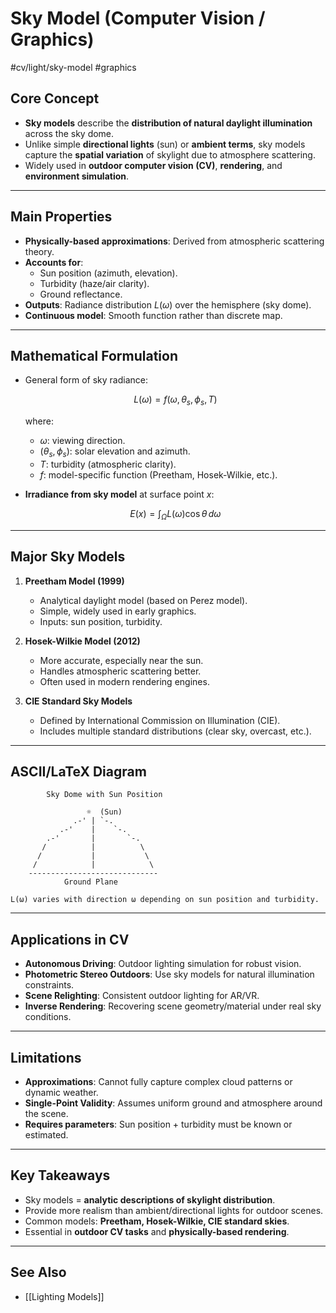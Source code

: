 # Sky Model (Computer Vision / Graphics)
 #cv/light/sky-model #graphics

## Core Concept
- **Sky models** describe the **distribution of natural daylight illumination** across the sky dome.  
- Unlike simple **directional lights** (sun) or **ambient terms**, sky models capture the **spatial variation** of skylight due to atmosphere scattering.  
- Widely used in **outdoor computer vision (CV)**, **rendering**, and **environment simulation**.  

---

## Main Properties
- **Physically-based approximations**: Derived from atmospheric scattering theory.  
- **Accounts for**:  
  - Sun position (azimuth, elevation).  
  - Turbidity (haze/air clarity).  
  - Ground reflectance.  
- **Outputs**: Radiance distribution $L(\omega)$ over the hemisphere (sky dome).  
- **Continuous model**: Smooth function rather than discrete map.  

---

## Mathematical Formulation
- General form of sky radiance:  

  $$
  L(\omega) = f(\omega, \theta_s, \phi_s, T)
  $$

  where:  
  - $\omega$: viewing direction.  
  - $(\theta_s, \phi_s)$: solar elevation and azimuth.  
  - $T$: turbidity (atmospheric clarity).  
  - $f$: model-specific function (Preetham, Hosek-Wilkie, etc.).  

- **Irradiance from sky model** at surface point $x$:  

  $$
  E(x) = \int_{\Omega} L(\omega) \cos\theta \, d\omega
  $$

---

## Major Sky Models
1. **Preetham Model (1999)**  
   - Analytical daylight model (based on Perez model).  
   - Simple, widely used in early graphics.  
   - Inputs: sun position, turbidity.  

2. **Hosek-Wilkie Model (2012)**  
   - More accurate, especially near the sun.  
   - Handles atmospheric scattering better.  
   - Often used in modern rendering engines.  

3. **CIE Standard Sky Models**  
   - Defined by International Commission on Illumination (CIE).  
   - Includes multiple standard distributions (clear sky, overcast, etc.).  

---

## ASCII/LaTeX Diagram

```
        Sky Dome with Sun Position

                 ☼  (Sun)
              .-' | `-.
           .-'    |    `-.
        .-'       |       `-.
       /          |          \
      /           |           \
     /            |            \
    -----------------------------
            Ground Plane

L(ω) varies with direction ω depending on sun position and turbidity.
```

---

## Applications in CV
- **Autonomous Driving**: Outdoor lighting simulation for robust vision.  
- **Photometric Stereo Outdoors**: Use sky models for natural illumination constraints.  
- **Scene Relighting**: Consistent outdoor lighting for AR/VR.  
- **Inverse Rendering**: Recovering scene geometry/material under real sky conditions.  

---

## Limitations
- **Approximations**: Cannot fully capture complex cloud patterns or dynamic weather.  
- **Single-Point Validity**: Assumes uniform ground and atmosphere around the scene.  
- **Requires parameters**: Sun position + turbidity must be known or estimated.  

---

## Key Takeaways
- Sky models = **analytic descriptions of skylight distribution**.  
- Provide more realism than ambient/directional lights for outdoor scenes.  
- Common models: **Preetham, Hosek-Wilkie, CIE standard skies**.  
- Essential in **outdoor CV tasks** and **physically-based rendering**.  

---
## See Also
- [[Lighting Models]]